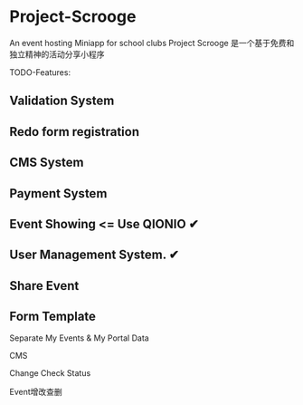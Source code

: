 # Project-Scrooge
An event hosting Miniapp for school clubs
Project Scrooge 是一个基于免费和独立精神的活动分享小程序

TODO-Features:
## Validation System
## Redo form registration
## CMS System
## Payment System 
## Event Showing <= Use QIONIO  ✔
## User Management System. ✔
## Share Event
## Form Template

Separate My Events & My Portal Data

CMS

Change Check Status

Event增改查删

